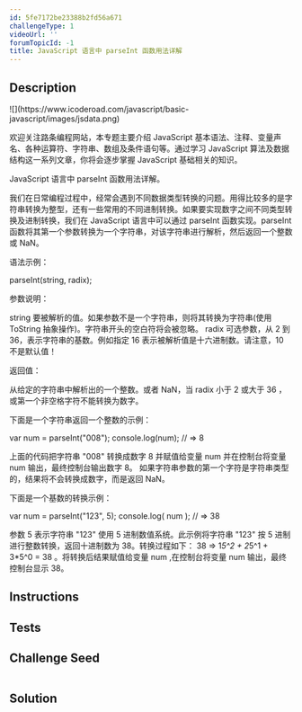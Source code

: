 ```yaml
---
id: 5fe7172be23388b2fd56a671
challengeType: 1
videoUrl: ''
forumTopicId: -1
title: JavaScript 语言中 parseInt 函数用法详解
---
```


## Description
<section id='description'>
![](https://www.icoderoad.com/javascript/basic-javascript/images/jsdata.png)

欢迎关注路条编程网站，本专题主要介绍 JavaScript 基本语法、注释、变量声名、各种运算符、字符串、数组及条件语句等。通过学习 JavaScript 算法及数据结构这一系列文章，你将会逐步掌握 JavaScript 基础相关的知识。
	
JavaScript 语言中 parseInt 函数用法详解。

我们在日常编程过程中，经常会遇到不同数据类型转换的问题。用得比较多的是字符串转换为整型，还有一些常用的不同进制转换。如果要实现数字之间不同类型转换及进制转换，我们在 JavaScript 语言中可以通过 parseInt 函数实现。parseInt 函数将其第一个参数转换为一个字符串，对该字符串进行解析，然后返回一个整数或 NaN。

语法示例：

parseInt(string, radix);

参数说明：

string 要被解析的值。如果参数不是一个字符串，则将其转换为字符串(使用  ToString 抽象操作)。字符串开头的空白符将会被忽略。
radix  可选参数，从 2 到 36，表示字符串的基数。例如指定 16 表示被解析值是十六进制数。请注意，10 不是默认值！

返回值：

从给定的字符串中解析出的一个整数。或者 NaN，当 radix 小于 2 或大于 36 ，或第一个非空格字符不能转换为数字。

下面是一个字符串返回一个整数的示例：

var num = parseInt("008");
console.log(num); // => 8

上面的代码把字符串 "008" 转换成数字 8 并赋值给变量 num 并在控制台将变量 num 输出，最终控制台输出数字 8。 如果字符串参数的第一个字符是字符串类型的，结果将不会转换成数字，而是返回 NaN。

下面是一个基数的转换示例：

var num = parseInt("123", 5);
console.log( num ); // => 38

参数 5 表示字符串 "123" 使用 5 进制数值系统。此示例将字符串 "123" 按 5 进制进行整数转换，返回十进制数为 38。转换过程如下：
38 => 1*5^2 + 2*5^1 + 3*5^0 = 38 。将转换后结果赋值给变量 num ,在控制台将变量 num 输出，最终控制台显示 38。

</section>

## Instructions
<section id='instructions'>

</section>

## Tests
<section id='tests'>

</section>

## Challenge Seed
<section id='challengeSeed'>

<div id='js-seed'>

```js

```

</div>



</section>

## Solution
<section id='solution'>


</section>

